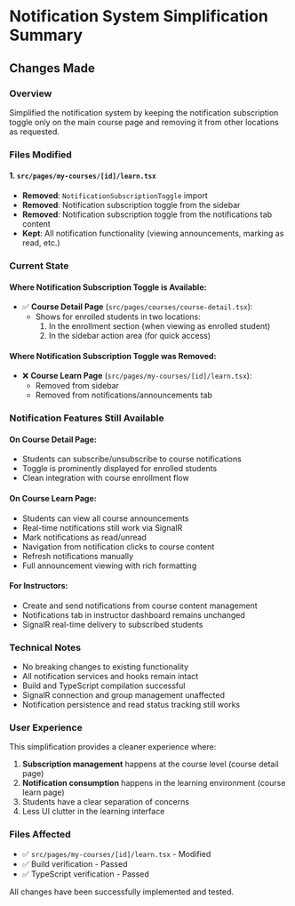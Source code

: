 # Notification System Simplification Summary

## Changes Made

### Overview
Simplified the notification system by keeping the notification subscription toggle only on the main course page and removing it from other locations as requested.

### Files Modified

#### 1. `src/pages/my-courses/[id]/learn.tsx`
- **Removed**: `NotificationSubscriptionToggle` import
- **Removed**: Notification subscription toggle from the sidebar
- **Removed**: Notification subscription toggle from the notifications tab content
- **Kept**: All notification functionality (viewing announcements, marking as read, etc.)

### Current State

#### Where Notification Subscription Toggle is Available:
- ✅ **Course Detail Page** (`src/pages/courses/course-detail.tsx`):
  - Shows for enrolled students in two locations:
    1. In the enrollment section (when viewing as enrolled student)
    2. In the sidebar action area (for quick access)

#### Where Notification Subscription Toggle was Removed:
- ❌ **Course Learn Page** (`src/pages/my-courses/[id]/learn.tsx`):
  - Removed from sidebar
  - Removed from notifications/announcements tab

### Notification Features Still Available

#### On Course Detail Page:
- Students can subscribe/unsubscribe to course notifications
- Toggle is prominently displayed for enrolled students
- Clean integration with course enrollment flow

#### On Course Learn Page:
- Students can view all course announcements
- Real-time notifications still work via SignalR
- Mark notifications as read/unread
- Navigation from notification clicks to course content
- Refresh notifications manually
- Full announcement viewing with rich formatting

#### For Instructors:
- Create and send notifications from course content management
- Notifications tab in instructor dashboard remains unchanged
- SignalR real-time delivery to subscribed students

### Technical Notes

- No breaking changes to existing functionality
- All notification services and hooks remain intact
- Build and TypeScript compilation successful
- SignalR connection and group management unaffected
- Notification persistence and read status tracking still works

### User Experience

This simplification provides a cleaner experience where:
1. **Subscription management** happens at the course level (course detail page)
2. **Notification consumption** happens in the learning environment (course learn page)
3. Students have a clear separation of concerns
4. Less UI clutter in the learning interface

### Files Affected
- ✅ `src/pages/my-courses/[id]/learn.tsx` - Modified
- ✅ Build verification - Passed
- ✅ TypeScript verification - Passed

All changes have been successfully implemented and tested.
